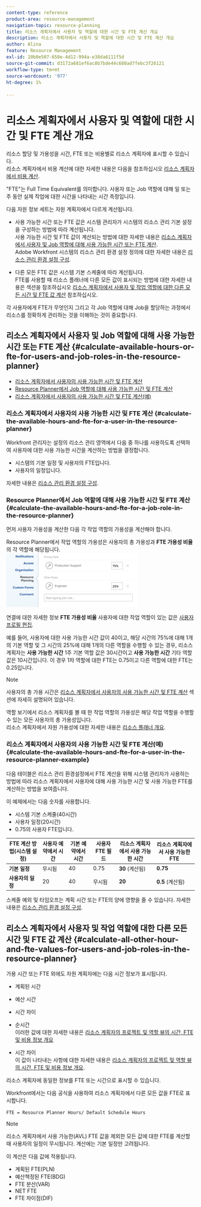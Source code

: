 ```yaml
---
content-type: reference
product-area: resource-management
navigation-topic: resource-planning
title: 리소스 계획자에서 사용자 및 역할에 대한 시간 및 FTE 계산 개요
description: 리소스 계획자에서 사용자 및 역할에 대한 시간 및 FTE 계산 개요
author: Alina
feature: Resource Management
exl-id: 10b0e507-658e-4d12-994a-e38da6111f5d
source-git-commit: d3172a681ef6ac8b7bde44c680ad7febc3f26121
workflow-type: tm+mt
source-wordcount: '977'
ht-degree: 1%

---
```


# 리소스 계획자에서 사용자 및 역할에 대한 시간 및 FTE 계산 개요

<!--
<p data-mc-conditions="QuicksilverOrClassic.Draft mode">(NOTE: Alina:KEEP THIS:***Linked to: Configuring My Settings, Editing User Accounts, Planning in the Resource Planner -- *** Some of this documentation is also duplicated in this article (Scheduling): https://support.workfront.com/hc/en-us/articles/360000557174)</p>
-->

리소스 할당 및 가용성을 시간, FTE 또는 비용별로 리소스 계획자에 표시할 수 있습니다.\
리소스 계획자에서 비용 계산에 대한 자세한 내용은 다음을 참조하십시오 [리소스 계획자에서 비용 계산](../../resource-mgmt/resource-planning/calculate-costs-resource-planner.md).

&quot;FTE&quot;는 Full Time Equivalent를 의미합니다. 사용자 또는 Job 역할에 대해 일 또는 주 동안 실제 작업에 대한 시간을 나타내는 시간 측정입니다.

다음 자원 정보 세트는 자원 계획자에서 다르게 계산됩니다.

* 사용 가능한 시간 또는 FTE 값은 시스템 관리자가 시스템의 리소스 관리 기본 설정을 구성하는 방법에 따라 계산됩니다.\
   사용 가능한 시간 및 FTE 값이 계산되는 방법에 대한 자세한 내용은 [리소스 계획자에서 사용자 및 Job 역할에 대해 사용 가능한 시간 또는 FTE 계산](#calculate-available-hours-or-fte-for-users-and-job-roles-in-the-resource-planner).\
   Adobe Workfront 시스템의 리소스 관리 환경 설정 정의에 대한 자세한 내용은 [리소스 관리 환경 설정 구성](../../administration-and-setup/set-up-workfront/configure-system-defaults/configure-resource-mgmt-preferences.md).

* 다른 모든 FTE 값은 시스템 기본 스케줄에 따라 계산됩니다.\
   FTE를 사용할 때 리소스 플래너에 다른 모든 값이 표시되는 방법에 대한 자세한 내용은 섹션을 참조하십시오 [리소스 계획자에서 사용자 및 작업 역할에 대한 다른 모든 시간 및 FTE 값 계산](#calculate-all-other-hour-and-fte-values-for-users-and-job-roles-in-the-resource-planner) 참조하십시오.

각 사용자에게 FTE가 무엇인지 그리고 각 Job 역할에 대해 Job을 할당하는 과정에서 리소스를 정확하게 관리하는 것을 이해하는 것이 중요합니다.

## 리소스 계획자에서 사용자 및 Job 역할에 대해 사용 가능한 시간 또는 FTE 계산 {#calculate-available-hours-or-fte-for-users-and-job-roles-in-the-resource-planner}

* [리소스 계획자에서 사용자의 사용 가능한 시간 및 FTE 계산](#calculate-the-available-hours-and-fte-for-a-user-in-the-resource-planner)
* [Resource Planner에서 Job 역할에 대해 사용 가능한 시간 및 FTE 계산](#calculate-the-available-hours-and-fte-for-a-job-role-in-the-resource-planner)
* [리소스 계획자에서 사용자의 사용 가능한 시간 및 FTE 계산(예)](#calculate-the-available-hours-and-fte-for-a-user-in-the-resource-planner-example)

### 리소스 계획자에서 사용자의 사용 가능한 시간 및 FTE 계산 {#calculate-the-available-hours-and-fte-for-a-user-in-the-resource-planner}

Workfront 관리자는 설정의 리소스 관리 영역에서 다음 중 하나를 사용하도록 선택하여 사용자에 대한 사용 가능한 시간을 계산하는 방법을 결정합니다.

* 시스템의 기본 일정 및 사용자의 FTE입니다.
* 사용자의 일정입니다.

자세한 내용은 [리소스 관리 환경 설정 구성](../../administration-and-setup/set-up-workfront/configure-system-defaults/configure-resource-mgmt-preferences.md).

<!--
<div data-mc-conditions="QuicksilverOrClassic.Draft mode">
<p><br></p>
<p> <img src="assets/nwe-resource-management-system-setting-user's-schedule-350x157.png" style="width: 350;height: 157;" data-mc-conditions="QuicksilverOrClassic.Quicksilver"> </p>
<p>(NOTE: The determines how to calculate resource availability at the system level.For more information about defining the Resource Management preferences for the system, see Configure Resource Management preferences.)</p>
<p>Based on how this setting is configured, the availability of the users in the Resource Planner (hours as well as FTE availability) is calculated by using the following methods: </p>
<ul>
<li><strong>The Default Schedule</strong>: The Default Schedule of the system and the user FTE are used to determine the Available Hours and FTE value for the user in the Resource Planner. The Schedule of the user is ignored. In this case:
<ul>
<li> The <strong>Available Hours</strong> in the<strong>Resource Planner</strong> are calculated using the following formula:<br><code>User Available Hours = Default Schedule Hours * User FTE value</code> <span style="color: #dc143c;">( NOTE: this is the correct value. If this shows as a division in other articles, that is wrong. It's a multiplication between these 2 values).</span><br>For example, if the Default Schedule has 40 hours a week available for work, and the user FTE is 0.5, the user is available to work for 20 hours a week in the Resource Planner.<br>For more information about schedules, including the Default Schedule, see <a href="../../administration-and-setup/set-up-workfront/configure-timesheets-schedules/create-schedules.md" class="MCXref xref">Create a schedule</a></li>
<li style="font-weight: normal;"> The <strong>Available FTE</strong> for the user in the<strong>Resource Planner</strong> is the same as the user FTE specified in the user settings. <br>For example, if the user FTE is 0.5 in the user settings, the available FTE of the user is 0.5 in the Resource Planner. For more information about the value of the user FTE as it displays in the user settings, see <a href="../../administration-and-setup/add-users/create-and-manage-users/edit-a-users-profile.md" class="MCXref xref">Edit a user's profile</a>.<br></li>
</ul></li>
<li><strong>The User's Schedule</strong>: The Schedule of the user is used to determine the availability of the user in the Resource Planner. The value of the user FTE is ignored. In this case:
<ul>
<li> The <strong>Available Hours</strong> in the<strong>Resource Planner</strong> are the same as the Hours from the Schedule of the user.<br>For example, if the Schedule of the user has 40 hours a week available for work, the user is available to work for 40 hours a week in the Resource Planner. </li>
<li> The <strong>Available FTE</strong> in the<strong>Resource Planner</strong> is calculated by the following formula:<br><em><code>User Available FTE = Hours from the Schedule of the User/ Default Schedule Hours</code><br></em>For example, if the Schedule of the user has 20 hours available to work, and the Default Schedule in Workfront has 40 hours available to work, the user's FTE is 0.5.<br>For more information about schedules, including the Default Schedule, see <a href="../../administration-and-setup/set-up-workfront/configure-timesheets-schedules/create-schedules.md" class="MCXref xref">Create a schedule</a>.</li>
</ul></li>
</ul> <note type="note">
If the user is not associated with a schedule, the Available Hours for the user are calculated using the Default Schedule.
</note>
</div>
-->

### Resource Planner에서 Job 역할에 대해 사용 가능한 시간 및 FTE 계산 {#calculate-the-available-hours-and-fte-for-a-job-role-in-the-resource-planner}

먼저 사용자 가용성을 계산한 다음 각 작업 역할의 가용성을 계산해야 합니다.

Resource Planner에서 작업 역할의 가용성은 사용자의 총 가용성과 **FTE 가용성 비율** 의 각 역할에 해당됩니다.\
![percent_of_fte_availability_at_the_user_level.png](assets/percent-of-fte-availability-at-the-user-level-350x144.png)

연결에 대한 자세한 정보 **FTE 가용성 비율** 사용자에 대한 작업 역할이 있는 값은 [사용자 프로필 편집](../../administration-and-setup/add-users/create-and-manage-users/edit-a-users-profile.md).

예를 들어, 사용자에 대한 사용 가능한 시간 값이 40이고, 해당 시간의 75%에 대해 1개의 기본 역할 및 그 시간의 25%에 대해 1개의 다른 역할을 수행할 수 있는 경우, 리소스 계획자는 **사용 가능한 시간** 1주 기본 역할 값은 30시간이고 **사용 가능한 시간** 기타 역할 값은 10시간입니다. 이 경우 1차 역할에 대한 FTE는 0.75이고 다른 역할에 대한 FTE는 0.25입니다.

>[!NOTE]
>
>사용자의 총 가용 시간은 [리소스 계획자에서 사용자의 사용 가능한 시간 및 FTE 계산](#calculate-the-available-hours-and-fte-for-a-user-in-the-resource-planner) 섹션에 자세히 설명되어 있습니다.

역할 보기에서 리소스 계획자를 볼 때 한 작업 역할의 가용성은 해당 작업 역할을 수행할 수 있는 모든 사용자의 총 가용성입니다.\
리소스 계획자에서 자원 가용성에 대한 자세한 내용은 [리소스 플래너 개요](../../resource-mgmt/resource-planning/get-started-resource-planner.md).

### 리소스 계획자에서 사용자의 사용 가능한 시간 및 FTE 계산(예) {#calculate-the-available-hours-and-fte-for-a-user-in-the-resource-planner-example}

다음 테이블은 리소스 관리 환경설정에서 FTE 계산을 위해 시스템 관리자가 사용하는 방법에 따라 리소스 계획자에서 사용자에 대해 사용 가능한 시간 및 사용 가능한 FTE를 계산하는 방법을 보여줍니다.

이 예제에서는 다음 숫자를 사용합니다.

* 시스템 기본 스케줄(40시간)
* 사용자 일정(20시간)
* 0.75의 사용자 FTE입니다.

| FTE 계산 방법(시스템 설정) | **사용자 예약에서 시간** | **기본 예약에서 시간** | **사용자 FTE 필드** | **리소스 계획자에서 사용 가능한 시간** | **리소스 계획자에서 사용 가능한 FTE** |
|---|---|---|---|---|---|
| **기본 일정** | 무시됨 | 40 | 0.75 | **30** (계산됨) | **0.75** |
| **사용자의 일정** | 20 | 40 | 무시됨 | **20** | **0.5** (계산됨) |

스케줄 예외 및 타임오프는 계획 시간 또는 FTE의 양에 영향을 줄 수 있습니다. 자세한 내용은 [리소스 관리 환경 설정 구성](../../administration-and-setup/set-up-workfront/configure-system-defaults/configure-resource-mgmt-preferences.md).

## 리소스 계획자에서 사용자 및 작업 역할에 대한 다른 모든 시간 및 FTE 값 계산 {#calculate-all-other-hour-and-fte-values-for-users-and-job-roles-in-the-resource-planner}

가용 시간 또는 FTE 외에도 자원 계획자에는 다음 시간 정보가 표시됩니다.

* 계획된 시간
* 예산 시간
* 시간 차이
* 순시간\
   이러한 값에 대한 자세한 내용은 [리소스 계획자의 프로젝트 및 역할 뷰의 시간, FTE 및 비용 정보 개요](../../resource-mgmt/resource-planning/overview-of-planner-hour-fte-cost-information-in-role-project-views.md)

* 시간 차이\
   이 값이 나타내는 사항에 대한 자세한 내용은 [리소스 계획자의 프로젝트 및 역할 뷰의 시간, FTE 및 비용 정보 개요](../../resource-mgmt/resource-planning/overview-of-planner-hour-fte-cost-information-in-role-project-views.md).

리소스 계획자에 동일한 정보를 FTE 또는 시간으로 표시할 수 있습니다.

Workfront에서는 다음 공식을 사용하여 리소스 계획자에서 다른 모든 값을 FTE로 표시합니다.

```
FTE = Resource Planner Hours/ Default Schedule Hours
```

>[!NOTE]
>
>리소스 계획자에서 사용 가능한(AVL) FTE 값을 제외한 모든 값에 대한 FTE를 계산할 때 사용자의 일정이 무시됩니다. 계산에는 기본 일정만 고려됩니다.

이 계산은 다음 값에 적용됩니다.

* 계획된 FTE(PLN)
* 예산책정된 FTE(BDG)
* FTE 분산(VAR)
* NET FTE
* FTE 차이점(DIF)
